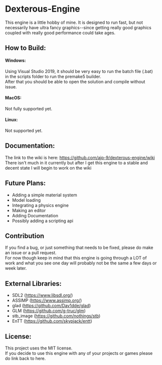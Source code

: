 # Dexterous-Engine
This engine is a little hobby of mine. It is designed to run fast, but not necessarily have ultra fancy graphics--since getting really good graphics coupled with really good performance could take ages.

## How to Build:
#### Windows:

Using Visual Studio 2019, it should be very easy to run the batch file (.bat) in the scripts folder to run the premake5 builder.  
After that you should be able to open the solution and compile without issue.  

#### MacOS:
Not fully supported yet.

#### Linux:
Not supported yet.

## Documentation:
The link to the wiki is here: https://github.com/ajp-9/dexterous-engine/wiki  
There isn't much in it currently but after I get this engine to a stable and decent state I will begin to work on the wiki

## Future Plans:
* Adding a simple material system
* Model loading
* Integrating a physics engine
* Making an editor
* Adding Documentation
* Possibly adding a scripting api

## Contribution 
If you find a bug, or just something that needs to be fixed, please do make an issue or a pull request.  
For now though keep in mind that this engine is going through a LOT of work and what you see one day will probably not be the same a few days or week later. 

## External Libraries:

- SDL2 (https://www.libsdl.org/)
- ASSIMP (https://www.assimp.org/)
- glad (https://github.com/Dav1dde/glad)
- GLM (https://github.com/g-truc/glm)
- stb_image (https://github.com/nothings/stb)
- EnTT (https://github.com/skypjack/entt)

## License:
This project uses the MIT license.  
If you decide to use this engine with any of your projects or games please do link back to here.
